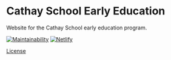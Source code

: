 # Cathay School Early Education
Website for the Cathay School early education program.

[![Maintainability](https://api.codeclimate.com/v1/badges/3609e3ae0c4934bb8860/maintainability)](https://codeclimate.com/github/itsmingjie/cathay-early/maintainability) [![Netlify](https://img.shields.io/badge/Netlify-blue.svg?logo=netlify&style=flat&colorB=313D3E)](https://app.netlify.com/sites/cathay-early/)


[License](LICENSE)